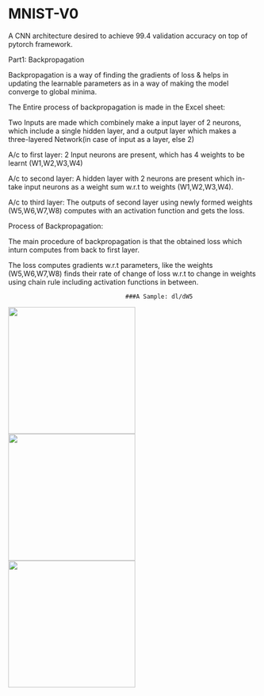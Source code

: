 # MNIST-V0
A CNN architecture desired to achieve 99.4 validation accuracy on top of pytorch framework.

Part1: Backpropagation

Backpropagation is a way of finding the gradients of loss & helps in updating the learnable parameters as in a way of making the model converge to global minima. 

The Entire process of backpropagation is made in the Excel sheet: 

Two Inputs are made which combinely make a input layer of 2 neurons, which include a single hidden layer, and a output layer which makes a three-layered Network(in case of input as a layer, else 2)

A/c to first layer: 2 Input neurons are present, which has 4 weights to be learnt (W1,W2,W3,W4) 

A/c to second layer: A hidden layer with 2 neurons are present which in-take input neurons as a weight sum w.r.t to weights (W1,W2,W3,W4).

A/c to third layer: The outputs of second layer using newly formed weights (W5,W6,W7,W8) computes with an activation function and gets the loss. 

Process of Backpropagation:

The main procedure of backpropagation is that the obtained loss which inturn computes from back to first layer.

The loss computes gradients w.r.t parameters, like the weights (W5,W6,W7,W8) finds their rate of change of loss w.r.t to change in weights using chain rule including activation functions in between.   
                                     
                                     
                                     ###A Sample: dl/dW5



<img src="https://github.com/kishkath/S6-MNIST-V1/assets/60026221/121074e9-7acd-4d88-9041-63adf0dfab35" width = 256 height = 256>

<img src="https://github.com/kishkath/S6-MNIST-V1/assets/60026221/40cfca94-016c-4050-97db-89e127420329" width = 256 height = 256>

<img src="https://github.com/kishkath/S6-MNIST-V1/assets/60026221/8035554a-842b-4553-bfd5-d13c7a9db902" width = 256 height = 256>


